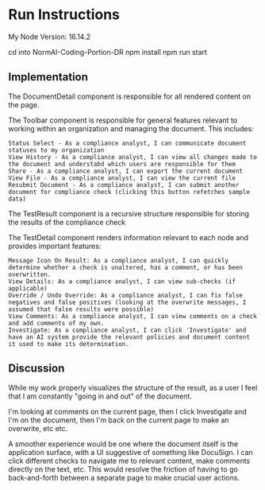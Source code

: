 # Run Instructions
My Node Version: 16.14.2

cd into NormAI-Coding-Portion-DR
npm install
npm run start

## Implementation

The DocumentDetail component is responsible for all rendered content on the page.

The Toolbar component is responsible for general features relevant to working within an organization and managing the document. This includes:

    Status Select - As a compliance analyst, I can communicate document statuses to my organization
    View History - As a compliance analyst, I can view all changes made to the document and understabd which users are responsible for them
    Share - As a compliance analyst, I can export the current document
    View File - As a compliance analyst, I can view the current file
    Resubmit Document - As a compliance analyst, I can submit another document for compliance check (clicking this button refetches sample data)

The TestResult component is a recursive structure responsible for storing the results of the compliance check

The TestDetail component renders information relevant to each node and provides important features:

    Message Icon On Result: As a compliance analyst, I can quickly determine whether a check is unaltered, has a comment, or has been overwritten.
    View Details: As a compliance analyst, I can view sub-checks (if applicable)
    Override / Undo Override: As a compliance analyst, I can fix false negatives and false positives (looking at the overwrite messages, I assumed that false results were possible)
    View Comments: As a compliance analyst, I can view comments on a check and add comments of my own.
    Investigate: As a compliance analyst, I can click 'Investigate' and have an AI system provide the relevant policies and document content it used to make its determination.

## Discussion

While my work properly visualizes the structure of the result, as a user I feel that I am constantly "going in and out" of the document. 

I'm looking at comments on the current page, then I click Investigate and I'm on the document, then I'm back on the current page to make an overwrite, etc etc.

A smoother experience would be one where the document itself is the application surface, with a UI suggestive of something like DocuSign. I can click different checks to navigate me to relevant content, make comments directly on the text, etc. This would resolve the friction of having to go back-and-forth between a separate page to make crucial user actions.
